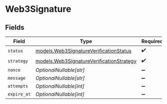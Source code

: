 # Web3Signature


## Fields

| Field                                                                                      | Type                                                                                       | Required                                                                                   | Description                                                                                | Example                                                                                    |
| ------------------------------------------------------------------------------------------ | ------------------------------------------------------------------------------------------ | ------------------------------------------------------------------------------------------ | ------------------------------------------------------------------------------------------ | ------------------------------------------------------------------------------------------ |
| `status`                                                                                   | [models.Web3SignatureVerificationStatus](../models/web3signatureverificationstatus.md)     | :heavy_check_mark:                                                                         | N/A                                                                                        | verified                                                                                   |
| `strategy`                                                                                 | [models.Web3SignatureVerificationStrategy](../models/web3signatureverificationstrategy.md) | :heavy_check_mark:                                                                         | N/A                                                                                        | web3_metamask_signature                                                                    |
| `nonce`                                                                                    | *OptionalNullable[str]*                                                                    | :heavy_minus_sign:                                                                         | N/A                                                                                        | nonce_value                                                                                |
| `message`                                                                                  | *OptionalNullable[str]*                                                                    | :heavy_minus_sign:                                                                         | N/A                                                                                        |                                                                                            |
| `attempts`                                                                                 | *OptionalNullable[int]*                                                                    | :heavy_minus_sign:                                                                         | N/A                                                                                        | <nil>                                                                                      |
| `expire_at`                                                                                | *OptionalNullable[int]*                                                                    | :heavy_minus_sign:                                                                         | N/A                                                                                        | <nil>                                                                                      |